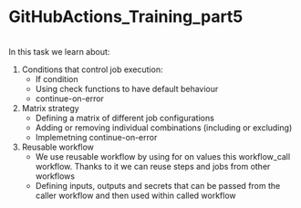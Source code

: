 # GitHubActions_Training_part5
<br>In this task we learn about:
1. Conditions that control job execution:
    - If condition
    - Using check functions to have default behaviour
    - continue-on-error
2. Matrix strategy
    - Defining a matrix of different job configurations
    - Adding or removing individual combinations (including or excluding) 
    - Implemetning continue-on-error
3. Reusable workflow
    - We use reusable workflow by using for on values this workflow_call workflow. Thanks to it we can reuse steps and jobs from other workflows
    - Defining inputs, outputs and secrets that can be passed from the caller workflow and then used within called workflow
